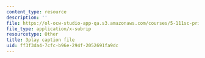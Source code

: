 ```yaml
---
content_type: resource
description: ''
file: https://ol-ocw-studio-app-qa.s3.amazonaws.com/courses/5-111sc-principles-of-chemical-science-fall-2014/ff3f3da47cfcb96e294f2052691fa9dc_f0udxGcoztE.srt
file_type: application/x-subrip
resourcetype: Other
title: 3play caption file
uid: ff3f3da4-7cfc-b96e-294f-2052691fa9dc
---
```

